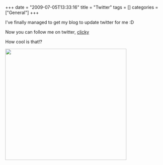+++
date = "2009-07-05T13:33:16"
title = "Twitter"
tags = []
categories = ["General"]
+++

I've finally managed to get my blog to update twitter for me :D

Now you can follow me on twitter, [clicky][1]

How cool is that!?

[<img src="http://i9.photobucket.com/albums/a55/forquare/blog/Picture1-5.png" width="385" height="355" class="aligncenter" />][2]

  [1]: http://twitter.com/forquare
  [2]: http://i9.photobucket.com/albums/a55/forquare/blog/Picture1-5.png
